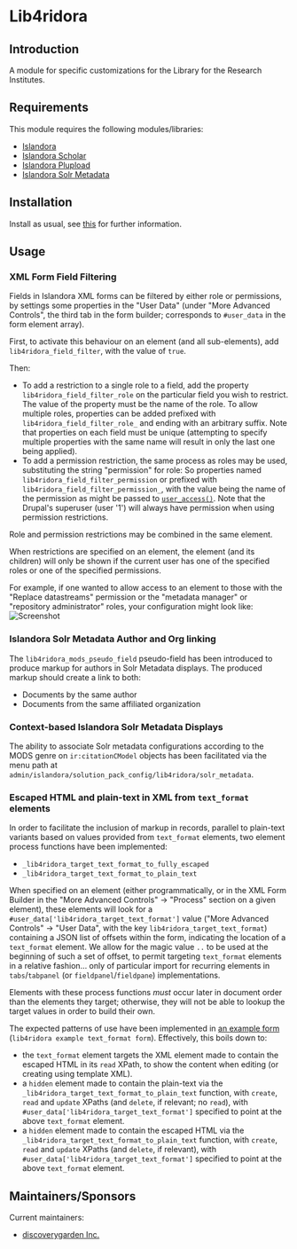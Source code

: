 # Lib4ridora

## Introduction

A module for specific customizations for the Library for the Research Institutes.

## Requirements

This module requires the following modules/libraries:

* [Islandora](https://github.com/islandora/islandora)
* [Islandora Scholar](https://github.com/islandora/islandora_scholar)
* [Islandora Plupload](https://github.com/discoverygarden/islandora_plupload)
* [Islandora Solr Metadata](https://github.com/Islandora/islandora_solr_metadata)

## Installation

Install as usual, see [this](https://drupal.org/documentation/install/modules-themes/modules-7) for further information.

## Usage

### XML Form Field Filtering

Fields in Islandora XML forms can be filtered by either role or permissions, by settings some properties in the "User Data" (under "More Advanced Controls", the third tab in the form builder; corresponds to `#user_data` in the form element array).

First, to activate this behaviour on an element (and all sub-elements), add `lib4ridora_field_filter`, with the value of `true`.

Then:
* To add a restriction to a single role to a field, add the property `lib4ridora_field_filter_role` on the particular field you wish to restrict. The value of the property must be the name of the role. To allow multiple roles, properties can be added prefixed with `lib4ridora_field_filter_role_` and ending with an arbitrary suffix. Note that properties on each field must be unique (attempting to specify multiple properties with the same name will result in only the last one being applied).
* To add a permission restriction, the same process as roles may be used, substituting the string "permission" for role: So properties named `lib4ridora_field_filter_permission` or prefixed with `lib4ridora_field_filter_permission_`, with the value being the name of the permission as might be passed to [`user_access()`](https://api.drupal.org/api/drupal/modules!user!user.module/function/user_access/7). Note that the Drupal's superuser (user '1') will always have permission when using permission restrictions.

Role and permission restrictions may be combined in the same element.

When restrictions are specified on an element, the element (and its children) will only be shown if the current user has one of the specified roles or one of the specified permissions.

For example, if one wanted to allow access to an element to those with the "Replace datastreams" permission or the "metadata manager" or "repository administrator" roles, your configuration might look like:
![Screenshot](http://puu.sh/dgOMH/ad3d3d7964.png)

### Islandora Solr Metadata Author and Org linking

The `lib4ridora_mods_pseudo_field` pseudo-field has been introduced to produce markup for authors in Solr Metadata displays. The produced markup should create a link to both:
* Documents by the same author
* Documents from the same affiliated organization

### Context-based Islandora Solr Metadata Displays

The ability to associate Solr metadata configurations according to the MODS genre on `ir:citationCModel` objects has been facilitated via the menu path at `admin/islandora/solution_pack_config/lib4ridora/solr_metadata`.

### Escaped HTML and plain-text in XML from `text_format` elements

In order to facilitate the inclusion of markup in records, parallel to
plain-text variants based on values provided from `text_format` elements, two
element process functions have been implemented:

* `_lib4ridora_target_text_format_to_fully_escaped`
* `_lib4ridora_target_text_format_to_plain_text`

When specified on an element (either programmatically, or in the XML Form
Builder in the "More Advanced Controls" -> "Process" section on a given
element), these elements will look for a
`#user_data['lib4ridora_target_text_format']` value ("More Advanced Controls"
-> "User Data", with the key `lib4ridora_target_text_format`) containing a JSON
list of offsets within the form, indicating the location of a `text_format`
element. We allow for the magic value `..` to be used at the beginning of such
a set of offset, to permit targeting `text_format` elements in a relative
fashion... only of particular import for recurring elements in
`tabs`/`tabpanel` (or `fieldpanel`/`fieldpane`) implementations.

Elements with these process functions _must_ occur later in document order than
the elements they target; otherwise, they will not be able to lookup the target
values in order to build their own.

The expected patterns of use have been implemented in
[an example form](xml/text_format_example.xml) (`lib4ridora example text_format
form`). Effectively, this boils down to:
* the `text_format` element targets the XML element made to contain the escaped
  HTML in its  `read` XPath, to show the content when editing (or creating
  using template XML).
* a `hidden` element made to contain the plain-text via the
  `_lib4ridora_target_text_format_to_plain_text` function, with `create`,
  `read` and `update` XPaths (and `delete`, if relevant; no `read`), with
  `#user_data['lib4ridora_target_text_format']` specified to point at the above
  `text_format` element.
* a `hidden` element made to contain the escaped HTML via the
  `_lib4ridora_target_text_format_to_plain_text` function, with `create`,
  `read` and `update` XPaths (and `delete`, if relevant), with
  `#user_data['lib4ridora_target_text_format']` specified to point at the above
  `text_format` element.

## Maintainers/Sponsors

Current maintainers:

* [discoverygarden Inc.](http://github.com/discoverygarden)
